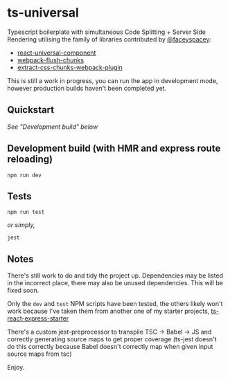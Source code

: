 # ts-universal

Typescript boilerplate with simultaneous Code Splitting + Server Side Rendering utilising the 
family of libraries contributed by [@faceyspacey]:

- [react-universal-component]
- [webpack-flush-chunks]
- [extract-css-chunks-webpack-plugin]

This is still a work in progress, you can run the app in development mode, however production 
builds haven't been completed yet.

## Quickstart

_See "Development build" below_
    
## Development build (with HMR and express route reloading)

    npm run dev
    
## Tests

    npm run test

_or simply,_

    jest

## Notes

There's still work to do and tidy the project up. Dependencies may be listed in the incorrect 
place, there may also be unused dependencies. This will be fixed soon.

Only the `dev` and `test` NPM scripts have been tested, the others likely won't work because I've
 taken them from another one of my starter projects, [ts-react-express-starter]

There's a custom jest-preprocessor to transpile TSC -> Babel -> JS and correctly generating 
source maps to get proper coverage (ts-jest doesn't do this correctly because Babel doesn't 
correctly map when given input source maps from tsc) 



Enjoy.

[@faceyspacey]: https://github.com/faceyspacey/
[react-universal-component]: https://github.com/faceyspacey/react-universal-component
[webpack-flush-chunks]: https://github.com/faceyspacey/webpack-flush-chunks
[extract-css-chunks-webpack-plugin]: https://github.com/faceyspacey/extract-css-chunks-webpack-plugin
[ts-react-express-starter]: https://github.com/dan-j/ts-react-express-starter
